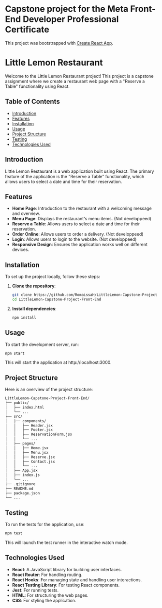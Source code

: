 # Capstone project for the Meta Front-End Developer Professional Certificate

This project was bootstrapped with [Create React App](https://github.com/facebook/create-react-app).


# Little Lemon Restaurant

Welcome to the Little Lemon Restaurant project! This project is a capstone assignment where we create a restaurant web page with a "Reserve a Table" functionality using React.

## Table of Contents

- [Introduction](#introduction)
- [Features](#features)
- [Installation](#installation)
- [Usage](#usage)
- [Project Structure](#project-structure)
- [Testing](#testing)
- [Technologies Used](#technologies-used)


## Introduction

Little Lemon Restaurant is a web application built using React. The primary feature of the application is the "Reserve a Table" functionality, which allows users to select a date and time for their reservation.

## Features

- **Home Page**: Introduction to the restaurant with a welcoming message and overview.
- **Menu Page**: Displays the restaurant's menu items. (Not developpeed)
- **Reserve a Table**: Allows users to select a date and time for their reservation.
- **Order Online**: Allows users to order a delivery. (Not developpeed)
- **Login**: Allows users to login to the website. (Not developpeed)
- **Responsive Design**: Ensures the application works well on different devices.

## Installation

To set up the project locally, follow these steps:

1. **Clone the repository**:
    ```bash
    git clone https://github.com/RomaissaH/LittleLemon-Capstone-Project-Front-End.git
    cd LittleLemon-Capstone-Project-Front-End
    ```
2. **Install dependencies**:
    ```bash
    npm install
    ```

## Usage

To start the development server, run:

```bash
npm start
```

This will start the application at http://localhost:3000.

## Project Structure

Here is an overview of the project structure:

```bash
LittleLemon-Capstone-Project-Front-End/
├── public/
│   ├── index.html
│   └── ...
├── src/
│   ├── components/
│   │   ├── Header.jsx
│   │   ├── Footer.jsx
│   │   ├── ReservationForm.jsx
│   │   └── ...
│   ├── pages/
│   │   ├── Home.jsx
│   │   ├── Menu.jsx
│   │   ├── Reserve.jsx
│   │   ├── Contact.jsx
│   │   └── ...
│   ├── App.jsx
│   ├── index.js
│   └── ...
├── .gitignore
├── README.md
├── package.json
└── ...
```

## Testing

To run the tests for the application, use:

```bash
npm test
```
This will launch the test runner in the interactive watch mode.

## Technologies Used

- **React**: A JavaScript library for building user interfaces.
- **React Router**: For handling routing.
- **React Hooks**: For managing state and handling user interactions.
- **React Testing Library**: For testing React components.
- **Jest**: For running tests.
- **HTML**: For structuring the web pages.
- **CSS**: For styling the application.